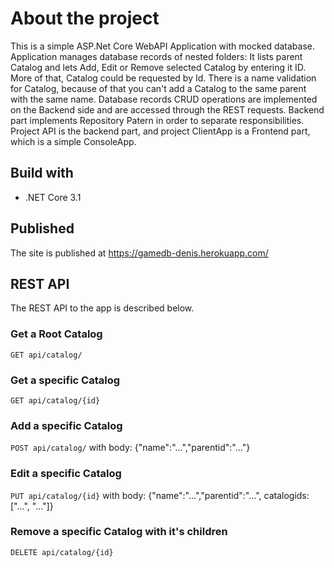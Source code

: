 # About the project

This is a simple ASP.Net Core WebAPI Application with mocked database.
Application manages database records of nested folders:
It lists parent Catalog and lets Add, Edit or Remove selected Catalog by entering it ID.
More of that, Catalog could be requested by Id.
There is a name validation for Catalog, because of that you can't add a Catalog to the same parent with the same name.
Database records CRUD operations are implemented on the Backend side and are accessed through the REST requests.
Backend part implements Repository Patern in order to separate responsibilities.
Project API is the backend part, and project ClientApp is a Frontend part, which is a simple ConsoleApp.

## Build with

- .NET Core 3.1

## Published

The site is published at https://gamedb-denis.herokuapp.com/

## REST API

The REST API to the app is described below.

### Get a Root Catalog

`GET api/catalog/`

### Get a specific Catalog

`GET api/catalog/{id}`

### Add a specific Catalog

`POST api/catalog/`
with body:
{"name":"...","parentid":"..."}

### Edit a specific Catalog

`PUT api/catalog/{id}`
with body:
{"name":"...","parentid":"...", catalogids:["...", "..."]}

### Remove a specific Catalog with it's children

`DELETE api/catalog/{id}`

